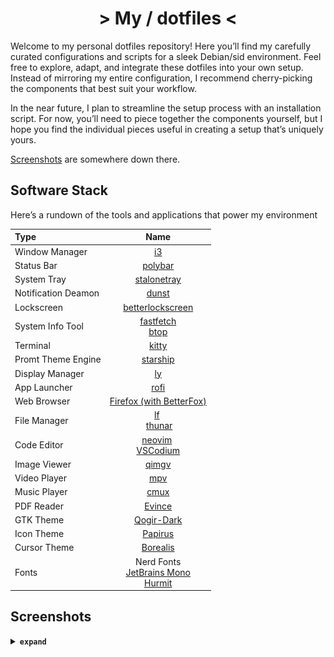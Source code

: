 <h1 align="center">> My / dotfiles <</h1>

Welcome to my personal dotfiles repository! Here you’ll find my carefully curated configurations and scripts for a sleek Debian/sid environment. Feel free to explore, adapt, and integrate these dotfiles into your own setup. Instead of mirroring my entire configuration, I recommend cherry-picking the components that best suit your workflow.

In the near future, I plan to streamline the setup process with an installation script. For now, you’ll need to piece together the components yourself, but I hope you find the individual pieces useful in creating a setup that’s uniquely yours.

[Screenshots](#screenshots) are somewhere down there.

## Software Stack

Here’s a rundown of the tools and applications that power my environment

| **Type**            | **Name**                                                                                        |
| :------------------ | :---------------------------------------------------------------------------------------------: |
| Window Manager      | [i3](https://i3wm.org/)                                                                         |
| Status Bar          | [polybar](https://github.com/polybar/polybar)                                                   |
| System Tray         | [stalonetray](https://github.com/kolbusa/stalonetray)                                           |
| Notification Deamon | [dunst](https://github.com/dunst-project/dunst)                                                 |
| Lockscreen          | [betterlockscreen](https://github.com/betterlockscreen/betterlockscreen)                        |
| System Info Tool    | [fastfetch](https://github.com//neofetch) </br> [btop](https:stocratos/btop)                    |
| Terminal            | [kitty](https://github.com/kovidgoyal/kitty)                                                    |
| Promt Theme Engine  | [starship](https://github.com/starship/starship)                                                |
| Display Manager     | [ly](https://github.com/fairyglade/ly)                                                          |
| App Launcher        | [rofi](https://github.com/davatorium/rofi)                                                      |
| Web Browser         | [Firefox (with BetterFox)](https://github.com/yokoffing/BetterFox)                              |
| File Manager        | [lf](https://github.com/gokcehan/lf) </br> [thunar](https://docs.xfce.org/xfce/thunar/start)    |
| Code Editor         | [neovim](https://github.com/neovim/neovim) </br> [VSCodium](https://github.com/VSCodium/vscodium) |
| Image Viewer        | [qimgv](https://github.com/easymodo/qimgv)                                                      |
| Video Player        | [mpv](https://github.com/mpv-player/mpv)                                                        |
| Music Player        | [cmux](https://github.com/cmus/cmus)                                                            |
| PDF Reader          | [Evince](https://apps.gnome.org/Evince/)                                                        |
| GTK Theme           | [Qogir-Dark](https://github.com/vinceliuice/Qogir-theme)                                        |
| Icon Theme          | [Papirus](https://github.com/PapirusDevelopmentTeam/papirus-icon-theme)                         |
| Cursor Theme        | [Borealis](https://github.com/alvatip/Borealis-cursors)                                         |
| Fonts               | Nerd Fonts </br> [JetBrains Mono](https://www.programmingfonts.org/#jetbrainsmono) </br> [Hurmit](https://www.programmingfonts.org/#hermit) |

## Screenshots
<details>
<summary><b><code>expand</code></b></summary></br>

![](screenshots/i30.png)

![](screenshots/i31.png)

![](screenshots/i32.png)

![](screenshots/i33.png)

![](screenshots/i34.png)

</details>
